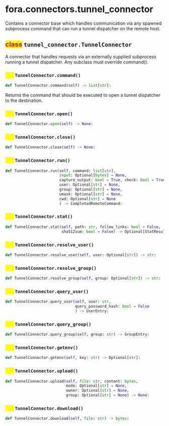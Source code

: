 # fora.connectors.tunnel_connector

Contains a connector base which handles communication via any spawned subprocess command that can run a tunnel dispatcher on the remote host.

## <mark style="color:red;">class</mark> `tunnel_connector.TunnelConnector`

A connector that handles requests via an externally supplied subprocess running a tunnel dispatcher.
Any subclass must override command().

### <mark style="color:yellow;">def</mark> `TunnelConnector.command()`

```python
def TunnelConnector.command(self) -> list[str]:
```

Returns the command that should be executed to open a tunnel dispatcher to the destination.

### <mark style="color:yellow;">def</mark> `TunnelConnector.open()`

```python
def TunnelConnector.open(self) -> None:
```

### <mark style="color:yellow;">def</mark> `TunnelConnector.close()`

```python
def TunnelConnector.close(self) -> None:
```

### <mark style="color:yellow;">def</mark> `TunnelConnector.run()`

```python
def TunnelConnector.run(self, command: list[str], 
                        input: Optional[bytes] = None, 
                        capture_output: bool = True, check: bool = True, 
                        user: Optional[str] = None, 
                        group: Optional[str] = None, 
                        umask: Optional[str] = None, 
                        cwd: Optional[str] = None
                        ) -> CompletedRemoteCommand:
```

### <mark style="color:yellow;">def</mark> `TunnelConnector.stat()`

```python
def TunnelConnector.stat(self, path: str, follow_links: bool = False, 
                         sha512sum: bool = False) -> Optional[StatResult]:
```

### <mark style="color:yellow;">def</mark> `TunnelConnector.resolve_user()`

```python
def TunnelConnector.resolve_user(self, user: Optional[str]) -> str:
```

### <mark style="color:yellow;">def</mark> `TunnelConnector.resolve_group()`

```python
def TunnelConnector.resolve_group(self, group: Optional[str]) -> str:
```

### <mark style="color:yellow;">def</mark> `TunnelConnector.query_user()`

```python
def TunnelConnector.query_user(self, user: str, 
                               query_password_hash: bool = False
                               ) -> UserEntry:
```

### <mark style="color:yellow;">def</mark> `TunnelConnector.query_group()`

```python
def TunnelConnector.query_group(self, group: str) -> GroupEntry:
```

### <mark style="color:yellow;">def</mark> `TunnelConnector.getenv()`

```python
def TunnelConnector.getenv(self, key: str) -> Optional[str]:
```

### <mark style="color:yellow;">def</mark> `TunnelConnector.upload()`

```python
def TunnelConnector.upload(self, file: str, content: bytes, 
                           mode: Optional[str] = None, 
                           owner: Optional[str] = None, 
                           group: Optional[str] = None) -> None:
```

### <mark style="color:yellow;">def</mark> `TunnelConnector.download()`

```python
def TunnelConnector.download(self, file: str) -> bytes:
```
